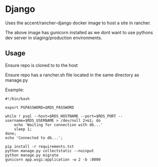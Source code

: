 # Django

Uses the accent/rancher-django docker image to host a site in rancher.

The above image has gunicorn installed as we dont want to use pythons dev server in staging/production environments.

## Usage

Ensure repo is cloned to to the host

Ensure repo has a rancher.sh file located in the same directory as manage.py

Example:

```
#!/bin/bash

export PGPASSWORD=$RDS_PASSWORD

while ! psql --host=$RDS_HOSTNAME --port=$RDS_PORT --username=$RDS_USERNAME > /dev/null 2>&1; do
    echo 'Waiting for connection with db...'
    sleep 1;
done;
echo 'Connected to db...';

pip install -r requirements.txt
python manage.py collectstatic --noinput
python manage.py migrate
gunicorn app.wsgi:application -w 2 -b :8000
```
